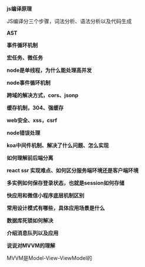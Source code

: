**js编译原理**

JS编译分三个步骤，词法分析、语法分析以及代码生成

**AST**



**事件循环机制**



**宏任务、微任务**



**node是单线程，为什么能处理高并发**



**node事件循环机制**



**跨域的解决方式，cors、jsonp**



**缓存机制，304、强缓存**



**web安全、xss，csrf**



**node错误处理**



**koa中间件机制、解决了什么问题、怎么实现**



**如何理解前后端分离**



**react ssr 实现难点、如何区分服务端环境还是客户端环境**



**多实例如何保存登录状态，也就是session如何存储**



**快应用和微信小程序底层机制区别**



**常用设计模式有哪些，具体应用场景是什么**



**数据库死锁如何解决**



**介绍消息队列以及应用**



**说说对MVVM的理解**

MVVM是Model-View-ViewModel的